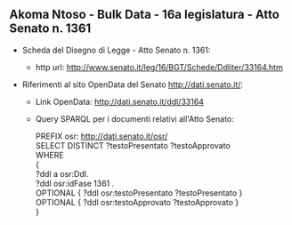 ## Akoma Ntoso - Bulk Data - 16a legislatura - Atto Senato n. 1361 ##

* Scheda del Disegno di Legge - Atto Senato n. 1361:
	* http url: http://www.senato.it/leg/16/BGT/Schede/Ddliter/33164.htm

* Riferimenti al sito OpenData del Senato http://dati.senato.it/:
	* Link OpenData: http://dati.senato.it/ddl/33164
	* Query SPARQL per i documenti relativi all'Atto Senato:

        PREFIX osr: <http://dati.senato.it/osr/>  
		SELECT DISTINCT ?testoPresentato ?testoApprovato  
		WHERE  
		{  
		    ?ddl a osr:Ddl.  
		    ?ddl osr:idFase 1361 .  
		    OPTIONAL { ?ddl osr:testoPresentato ?testoPresentato }  
		    OPTIONAL { ?ddl osr:testoApprovato ?testoApprovato }  
		}
		